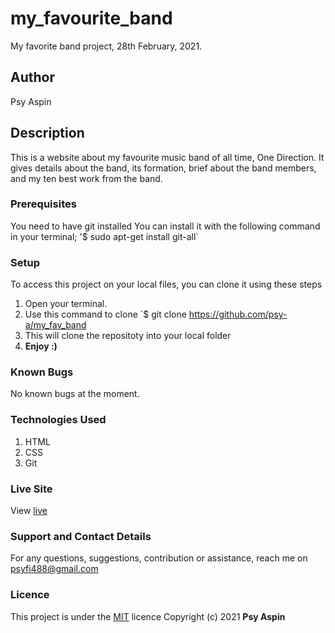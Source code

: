 # my_favourite_band
My favorite band project, 28th February, 2021.
## Author
Psy Aspin
## Description
This is a website about my favourite music band of all time, One Direction.
It gives details about the band, its formation, brief about the band members, and my ten best work from the band.
### Prerequisites
You need to have git installed
You can install it with the following command in your terminal;
'$ sudo apt-get install git-all`
### Setup
To access this project on your local files, you can clone it using these steps
1. Open your terminal.
1. Use this command to clone `$ git clone https://github.com/psy-a/my_fav_band
1. This will clone the repositoty into your local folder
1. __Enjoy :)__
### Known Bugs
No known bugs at the moment.
### Technologies Used
1. HTML
2. CSS
3. Git
### Live Site
View [live](https://psy-a.github.io/my_fav_band/)
### Support and Contact Details
For any questions, suggestions, contribution or assistance, reach me on psyfi488@gmail.com
### Licence
This project is under the  [MIT](LICENSE.txt) licence
Copyright (c) 2021 **Psy Aspin**
